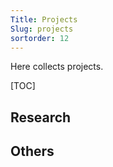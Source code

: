 ```yaml
---
Title: Projects
Slug: projects
sortorder: 12
---
```

Here collects projects.

[TOC]

## Research
## Others
